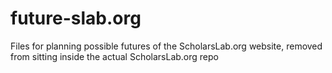 # future-slab.org
Files for planning possible futures of the ScholarsLab.org website, removed from sitting inside the actual ScholarsLab.org repo
